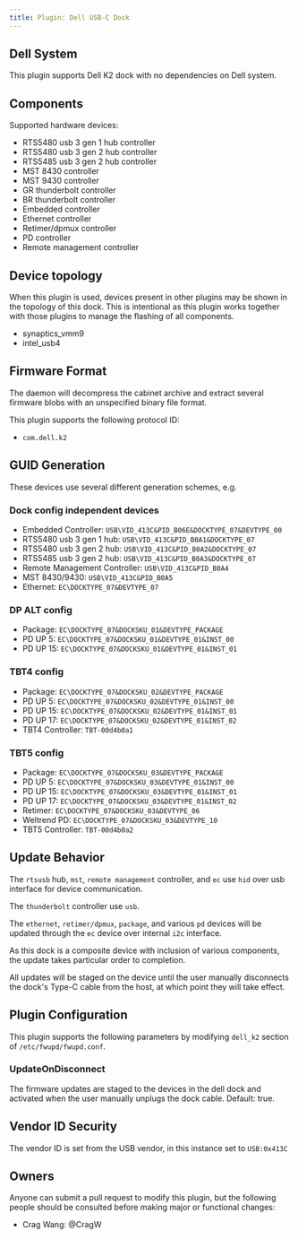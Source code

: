 ```yaml
---
title: Plugin: Dell USB-C Dock
---
```


## Dell System

This plugin supports Dell K2 dock with no dependencies on Dell system.

## Components

Supported hardware devices:

* RTS5480 usb 3 gen 1 hub controller
* RTS5480 usb 3 gen 2 hub controller
* RTS5485 usb 3 gen 2 hub controller
* MST 8430 controller
* MST 9430 controller
* GR thunderbolt controller
* BR thunderbolt controller
* Embedded controller
* Ethernet controller
* Retimer/dpmux controller
* PD controller
* Remote management controller

## Device topology

When this plugin is used, devices present in other plugins may be shown in
the topology of this dock.  This is intentional as this plugin works together
with those plugins to manage the flashing of all components.

* synaptics_vmm9
* intel_usb4

## Firmware Format

The daemon will decompress the cabinet archive and extract several firmware
blobs with an unspecified binary file format.

This plugin supports the following protocol ID:

* `com.dell.k2`

## GUID Generation

These devices use several different generation schemes, e.g.

### Dock config independent devices

* Embedded Controller: `USB\VID_413C&PID_B06E&DOCKTYPE_07&DEVTYPE_00`
* RTS5480 usb 3 gen 1 hub: `USB\VID_413C&PID_B0A1&DOCKTYPE_07`
* RTS5480 usb 3 gen 2 hub: `USB\VID_413C&PID_B0A2&DOCKTYPE_07`
* RTS5485 usb 3 gen 2 hub: `USB\VID_413C&PID_B0A3&DOCKTYPE_07`
* Remote Management Controller: `USB\VID_413C&PID_B0A4`
* MST 8430/9430: `USB\VID_413C&PID_B0A5`
* Ethernet: `EC\DOCKTYPE_07&DEVTYPE_07`

### DP ALT config

* Package: `EC\DOCKTYPE_07&DOCKSKU_01&DEVTYPE_PACKAGE`
* PD UP 5: `EC\DOCKTYPE_07&DOCKSKU_01&DEVTYPE_01&INST_00`
* PD UP 15: `EC\DOCKTYPE_07&DOCKSKU_01&DEVTYPE_01&INST_01`

### TBT4 config

* Package: `EC\DOCKTYPE_07&DOCKSKU_02&DEVTYPE_PACKAGE`
* PD UP 5: `EC\DOCKTYPE_07&DOCKSKU_02&DEVTYPE_01&INST_00`
* PD UP 15: `EC\DOCKTYPE_07&DOCKSKU_02&DEVTYPE_01&INST_01`
* PD UP 17: `EC\DOCKTYPE_07&DOCKSKU_02&DEVTYPE_01&INST_02`
* TBT4 Controller: `TBT-00d4b0a1`

### TBT5 config

* Package: `EC\DOCKTYPE_07&DOCKSKU_03&DEVTYPE_PACKAGE`
* PD UP 5: `EC\DOCKTYPE_07&DOCKSKU_03&DEVTYPE_01&INST_00`
* PD UP 15: `EC\DOCKTYPE_07&DOCKSKU_03&DEVTYPE_01&INST_01`
* PD UP 17: `EC\DOCKTYPE_07&DOCKSKU_03&DEVTYPE_01&INST_02`
* Retimer: `EC\DOCKTYPE_07&DOCKSKU_03&DEVTYPE_06`
* Weltrend PD: `EC\DOCKTYPE_07&DOCKSKU_03&DEVTYPE_10`
* TBT5 Controller: `TBT-00d4b0a2`

## Update Behavior

The `rtsusb` hub, `mst`, `remote management` controller, and `ec` use `hid`
over usb interface for device communication.

The `thunderbolt` controller use `usb`.

The `ethernet`, `retimer/dpmux`, `package`, and various `pd` devices will be
updated through the `ec` device over internal `i2c` interface.

As this dock is a composite device with inclusion of various components, the
update takes particular order to completion.

All updates will be staged on the device until the user manually disconnects
the dock's Type-C cable from the host, at which point they will take effect.

## Plugin Configuration

This plugin supports the following parameters by modifying `dell_k2` section
of `/etc/fwupd/fwupd.conf`.

### UpdateOnDisconnect

The firmware updates are staged to the devices in the dell dock and activated
when the user manually unplugs the dock cable. Default: true.

## Vendor ID Security

The vendor ID is set from the USB vendor, in this instance set to `USB:0x413C`

## Owners

Anyone can submit a pull request to modify this plugin, but the following people should be
consulted before making major or functional changes:

* Crag Wang: @CragW
